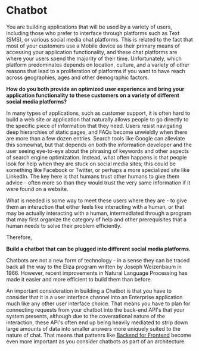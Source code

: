 # Chatbot

You are building applications that will be used by a variety of users, including those who prefer to interface through platforms such as Text (SMS), or various social media chat platforms. This is related to the fact that most of your customers use a Mobile device as their primary means of accessing your application functionality, and these chat platforms are where your users spend the majority of their time.  Unfortunately, which platform predominates depends on location, culture, and a variety of other reasons that lead to a proliferation of platforms if you want to have reach across geographies, ages and other demographic factors.

**How do you both provide an optimized user experience and bring your application functionality to these customers on a variety of different social media platforms?**

In many types of applications, such as customer support, it is often hard to build a web site or application that naturally allows people to go directly to the specific piece of information that they need. Users resist navigating deep hierarchies of static pages, and FAQs become unwieldly when there are more than a few dozen entries.  Search tools like Google can alleviate this somewhat, but that depends on both the information developer and the user seeing eye-to-eye about the phrasing of keywords and other aspects of search engine optimization.  Instead, what often happens is that people look for help when they are stuck on social media sites; this could be something like Facebook or Twitter, or perhaps a more specialized site like LinkedIn.  The key here is that humans trust other humans to give them advice - often more so than they would trust the very same information if it were found on a website. 

What is needed is some way to meet these users where they are - to give them an interaction that either feels like interacting with a human, or that may be actually interacting with a human, intermediated through a program that may first organize the category of help and other prerequisites that a human needs to solve their problem efficiently. 

Therefore,

**Build a chatbot that can be plugged into different social media platforms.**

Chatbots are not a new form of technology - in a sense they can be traced back all the way to the Eliza program written by Joseph Weizenbaum in 1966.  However, recent improvements in Natural Language Processing has made it easier and more efficient to build them than before. 

An important consideration in building a Chatbot is that you have to consider that it is a user interface channel into an Enterprise application much like any other user interface choice.  That means you have to plan for connecting requests from your chatbot into the back-end API's that your system presents, although due to the coversational nature of the interaction, these API's often end up being heavily mediated to strip down large amounts of data into smaller answers more uniquely suited to the nature of chat.  That means that pattenrs like [Backend for Frontend](../Microservices/Backend-For-Frontend.md) become even more important as you consider chatbots as part of an architecture.    
